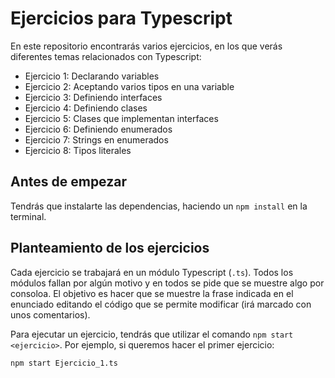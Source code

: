 # Ejercicios para Typescript

En este repositorio encontrarás varios ejercicios, en los que verás diferentes temas relacionados con Typescript:
- Ejercicio 1: Declarando variables
- Ejercicio 2: Aceptando varios tipos en una variable
- Ejercicio 3: Definiendo interfaces
- Ejercicio 4: Definiendo clases
- Ejercicio 5: Clases que implementan interfaces
- Ejercicio 6: Definiendo enumerados
- Ejercicio 7: Strings en enumerados
- Ejercicio 8: Tipos literales

## Antes de empezar

Tendrás que instalarte las dependencias, haciendo un `npm install` en la terminal.

## Planteamiento de los ejercicios

Cada ejercicio se trabajará en un módulo Typescript (`.ts`). Todos los módulos fallan por algún motivo y en todos se pide que se muestre algo por consoloa. El objetivo es hacer que se muestre la frase indicada en el enunciado editando el código que se permite modificar (irá marcado con unos comentarios).

Para ejecutar un ejercicio, tendrás que utilizar el comando `npm start <ejercicio>`. Por ejemplo, si queremos hacer el primer ejercicio:

```
npm start Ejercicio_1.ts
```
